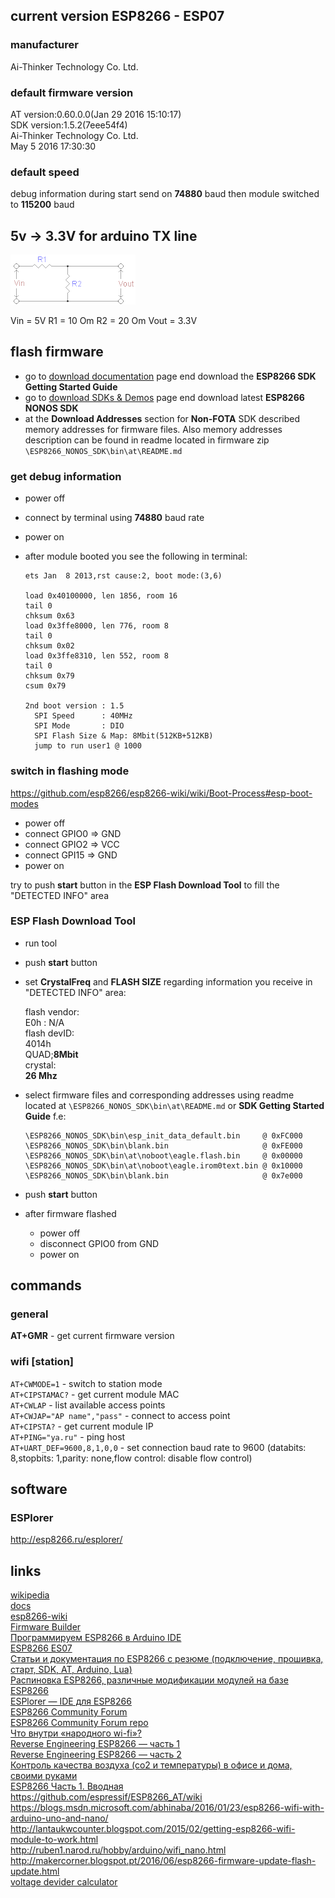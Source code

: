 ## current version ESP8266 - ESP07

### manufacturer

Ai-Thinker Technology Co. Ltd.

### default firmware version

AT version:0.60.0.0(Jan 29 2016 15:10:17)  
SDK version:1.5.2(7eee54f4)  
Ai-Thinker Technology Co. Ltd.  
May  5 2016 17:30:30

### default speed

debug information during start send on **74880** baud
then module switched to **115200** baud

## 5v -> 3.3V for arduino TX line

![voltage devider](./images/voltagedivider.gif)

Vin  = 5V
R1   = 10 Om
R2   = 20 Om
Vout = 3.3V

## flash firmware

- go to [download documentation](http://espressif.com/en/support/download/documents) page end download the **ESP8266 SDK Getting Started Guide**
- go to [download SDKs & Demos](http://espressif.com/en/support/download/sdks-demos) page end download latest **ESP8266 NONOS SDK**
- at the **Download Addresses** section for **Non-FOTA** SDK described memory addresses for firmware files. Also memory addresses description can be found in readme located in firmware zip `\ESP8266_NONOS_SDK\bin\at\README.md`

### get debug information

- power off
- connect by terminal using **74880** baud rate
- power on
- after module booted you see the following in terminal:  

  ```
  ets Jan  8 2013,rst cause:2, boot mode:(3,6)

  load 0x40100000, len 1856, room 16
  tail 0
  chksum 0x63
  load 0x3ffe8000, len 776, room 8
  tail 0
  chksum 0x02
  load 0x3ffe8310, len 552, room 8
  tail 0
  chksum 0x79
  csum 0x79

  2nd boot version : 1.5
    SPI Speed      : 40MHz
    SPI Mode       : DIO
    SPI Flash Size & Map: 8Mbit(512KB+512KB)
    jump to run user1 @ 1000
  ```
### switch in flashing mode

https://github.com/esp8266/esp8266-wiki/wiki/Boot-Process#esp-boot-modes

- power off
- connect GPIO0 => GND
- connect GPIO2 => VCC
- connect GPI15 => GND
- power on

try to push **start** button in the **ESP Flash Download Tool** to fill the "DETECTED INFO" area

### ESP Flash Download Tool

- run tool
- push **start** button
- set **CrystalFreq** and **FLASH SIZE** regarding information you receive in "DETECTED INFO" area:

  flash vendor:  
  E0h : N/A  
  flash devID:  
  4014h  
  QUAD;**8Mbit**  
  crystal:  
  **26 Mhz**  

- select firmware files and corresponding addresses using readme located at `\ESP8266_NONOS_SDK\bin\at\README.md` or **SDK Getting Started Guide** f.e:

  ```
  \ESP8266_NONOS_SDK\bin\esp_init_data_default.bin     @ 0xFC000
  \ESP8266_NONOS_SDK\bin\blank.bin                     @ 0xFE000
  \ESP8266_NONOS_SDK\bin\at\noboot\eagle.flash.bin     @ 0x00000
  \ESP8266_NONOS_SDK\bin\at\noboot\eagle.irom0text.bin @ 0x10000
  \ESP8266_NONOS_SDK\bin\blank.bin                     @ 0x7e000
  ```
- push **start** button
- after firmware flashed

  - power off  
  - disconnect GPIO0 from GND  
  - power on  

## commands

### general

**AT+GMR** - get current firmware version

### wifi [station]

`AT+CWMODE=1`               - switch to station mode  
`AT+CIPSTAMAC?`             - get current module MAC  
`AT+CWLAP`                  - list available access points  
`AT+CWJAP="AP name","pass"` - connect to access point  
`AT+CIPSTA?`                - get current module IP  
`AT+PING="ya.ru"`           - ping host  
`AT+UART_DEF=9600,8,1,0,0`  - set connection baud rate to 9600 (databits: 8,stopbits: 1,parity: none,flow control: disable flow control)  

## software

### ESPlorer

http://esp8266.ru/esplorer/

## links

[wikipedia](https://en.wikipedia.org/wiki/ESP8266)  
[docs](http://www.espressif.com/en/support/download/documents)  
[esp8266-wiki](https://github.com/esp8266/esp8266-wiki)  
[Firmware Builder](https://wifi-iot.com/)  
[Программируем ESP8266 в Arduino IDE](http://samopal.pro/esp8266-4/)  
[ESP8266 ES07](http://samopal.pro/esp8266-3/)  
[Статьи и документация по ESP8266 с резюме (подключение, прошивка, старт, SDK, AT, Arduino, Lua)](http://esp8266.ru/forum/threads/stati-i-dokumentacija-po-esp8266-s-rezjume-podkljuchenie-proshivka-start-sdk-at-arduino-lua.157/)  
[Распиновка ESP8266, различные модификации модулей на базе ESP8266](http://esp8266.ru/modules-esp8266/#more-35)  
[ESPlorer — IDE для ESP8266](http://esp8266.ru/esplorer-ide-esp8266/)  
[ESP8266 Community Forum](http://www.esp8266.com/)  
[ESP8266 Community Forum repo](https://github.com/esp8266)  
[Что внутри «народного wi-fi»?](https://habrahabr.ru/company/coolrf/blog/238443/)  
[Reverse Engineering ESP8266 — часть 1 ](https://habrahabr.ru/post/255135/)  
[Reverse Engineering ESP8266 — часть 2 ](https://habrahabr.ru/post/255153/)  
[Контроль качества воздуха (со2 и температуры) в офисе и дома, своими руками](https://habrahabr.ru/post/301296/)  
[ESP8266 Часть 1. Вводная](https://www.youtube.com/watch?v=WrTm5QlWnaE)  
https://github.com/espressif/ESP8266_AT/wiki  
https://blogs.msdn.microsoft.com/abhinaba/2016/01/23/esp8266-wifi-with-arduino-uno-and-nano/  
http://lantaukwcounter.blogspot.com/2015/02/getting-esp8266-wifi-module-to-work.html  
http://ruben1.narod.ru/hobby/arduino/wifi_nano.html  
http://makercorner.blogspot.pt/2016/06/esp8266-firmware-update-flash-update.html  
[voltage devider calculator](http://www.raltron.com/cust/tools/voltage_divider.asp)  